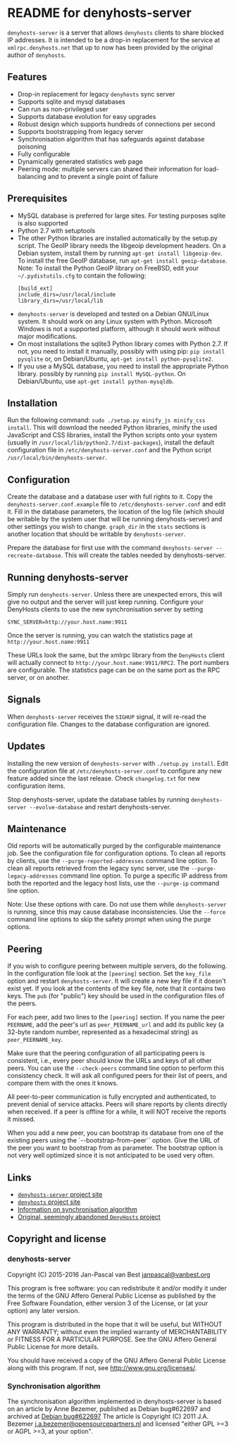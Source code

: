 # README for denyhosts-server

`denyhosts-server` is a server that allows `denyhosts` clients to share blocked IP
addresses. It is intended to be a drop-in replacement for the service at
`xmlrpc.denyhosts.net` that up to now has been provided by the original author
of `denyhosts`.

## Features
- Drop-in replacement for legacy `denyhosts` sync server
- Supports sqlite and mysql databases
- Can run as non-privileged user
- Supports database evolution for easy upgrades
- Robust design which supports hundreds of connections per second
- Supports bootstrapping from legacy server
- Synchronisation algorithm that has safeguards against database poisoning
- Fully configurable
- Dynamically generated statistics web page
- Peering mode: multiple servers can shared their information for load-balancing
and to prevent a single point of failure

## Prerequisites
- MySQL database is preferred for large sites. For testing purposes sqlite is
  also supported
- Python 2.7 with setuptools
- The other Python libraries are installed automatically by the setup.py script.
  The GeoIP library needs the libgeoip development headers. On a Debian system,
  install them by running `apt-get install libgeoip-dev`. To install the
  free GeoIP database, run `apt-get install geoip-database`.
  Note: To install the Python GeoIP library on FreeBSD, edit your
  `~/.pydistutils.cfg` to contain the following:
  ```
  [build_ext]
  include_dirs=/usr/local/include
  library_dirs=/usr/local/lib
  ```
- `denyhosts-server` is developed and tested on a Debian GNU/Linux system. It should
  work on any Linux system with Python. Microsoft Windows is not a supported
  platform, although it should work without major modifications.
- On most installations the sqlite3 Python library comes with Python 2.7. If
  not, you need to install it manually, possibly with using pip:
  `pip install pysqlite` or, on Debian/Ubuntu, `apt-get install python-pysqlite2`.
- If you use a MySQL database, you need to install the appropriate Python
  library. possibly by running `pip install MySQL-python`. On Debian/Ubuntu,
  use `apt-get install python-mysqldb`.

## Installation
Run the following command: `sudo ./setup.py minify_js minify_css install`. This will download the
needed Python libraries, minify the used JavaScript and CSS libraries, install the Python scripts 
onto your system (usually in `/usr/local/lib/python2.7/dist-packages`), install the default configuration
file in `/etc/denyhosts-server.conf` and the Python script
`/usr/local/bin/denyhosts-server`.

## Configuration
Create the database and a database user with full rights to it. Copy the
`denyhosts-server.conf.example` file to `/etc/denyhosts-server.conf` and edit it.
Fill in the database parameters, the location of the log file (which should be
writable by the system user that will be running denyhosts-server) and
other settings you wish to change. `graph_dir` in the `stats` sections is
another location that should be writable by `denyhosts-server`.

Prepare the database for first use with the command `denyhosts-server
--recreate-database`. This will create the tables needed by denyhosts-server.

## Running denyhosts-server
Simply run `denyhosts-server`. Unless there are unexpected errors, this will give no
output and the server will just keep running. Configure your DenyHosts clients
to use the new synchronisation server by setting
```
SYNC_SERVER=http://your.host.name:9911
```
Once the server is running, you can watch the statistics page at
`http://your.host.name:9911`

These URLs look the same, but the xmlrpc library from the `DenyHosts`
client will actually connect to `http://your.host.name:9911/RPC2`. The port
numbers are configurable. The statistics page can be on the same port as
the RPC server, or on another.

## Signals
When `denyhosts-server` receives the `SIGHUP` signal, it will re-read the
configuration file. Changes to the database configuration are ignored.

## Updates
Installing the new version of `denyhosts-server` with `./setup.py install`.
Edit the configuration file at `/etc/denyhosts-server.conf` to configure any new
feature added since the last release. Check `changelog.txt` for new
configuration items.

Stop denyhosts-server, update the database tables by running `denyhosts-server --evolve-database` and
restart denyhosts-server.

## Maintenance
Old reports will be automatically purged by the configurable maintenance job.
See the configuration file for configuration options. To clean all reports by
clients, use the `--purge-reported-addresses` command line option. To clean all
reports retrieved from the legacy sync server, use the
`--purge-legacy-addresses` command line option. To purge a specific IP address
from both the reported and the legacy host lists, use the `--purge-ip` command
line option.

Note: Use these options with care. Do not use them while `denyhosts-server` is
running, since this may cause database inconsistencies. Use the `--force`
command line options to skip the safety prompt when using the purge options.

## Peering
If you wish to configure peering between multiple servers, do the following.
In the configuration file look at the `[peering]` section. Set the
`key_file` option and restart `denyhosts-server`. It will create a new key file
if it doesn't exist yet. If you look at the contents of the key file, note that
it contains two keys. The `pub` (for "public") key should be used in the 
configuration files of the peers.

For each peer, add two lines to the `[peering]` section. If you name the peer 
`PEERNAME`, add the peer's url as `peer_PEERNAME_url` and add its public key 
(a 32-byte random number, represented as a hexadecimal string) as 
`peer_PEERNAME_key`. 

Make sure that the peering configuration of all participating peers is consistent, 
i.e., every peer should know the URLs and keys of all other peers. You can use the
`--check-peers` command line option to perform this consistency check. It will 
ask all configured peers for their list of peers, and compare them with the ones
it knows.

All peer-to-peer communication is fully encrypted and authenticated, to prevent
denial of service attacks. Peers will share reports by clients directly when 
received. If a peer is offline for a while, it will NOT receive the reports
it missed.

When you add a new peer, you can bootstrap its database from one of the existing
peers using the `--bootstrap-from-peer`` option. Give the URL of the peer you
want to bootstrap from as parameter. The bootstrap option is not very well
optimized since it is not anticipated to be used very often.

## Links
- [`denyhosts-server` project site](https://github.com/janpascal/denyhosts_sync)
- [`denyhosts` project site](https://github.com/denyhosts/denyhosts)
- [Information on synchronisation algorithm](https://bugs.debian.org/cgi-bin/bugreport.cgi?bug=622697)
- [Original, seemingly abandoned `DenyHosts` project](http://www.denyhosts.net)

## Copyright and license

### denyhosts-server
Copyright (C) 2015-2016 Jan-Pascal van Best <janpascal@vanbest.org>

This program is free software: you can redistribute it and/or modify
it under the terms of the GNU Affero General Public License as published
by the Free Software Foundation, either version 3 of the License, or
(at your option) any later version.

This program is distributed in the hope that it will be useful,
but WITHOUT ANY WARRANTY; without even the implied warranty of
MERCHANTABILITY or FITNESS FOR A PARTICULAR PURPOSE.  See the
GNU Affero General Public License for more details.

You should have received a copy of the GNU Affero General Public License
along with this program.  If not, see <http://www.gnu.org/licenses/>.

### Synchronisation algorithm
The synchronisation algorithm implemented in denyhosts-server is based
on an article by Anne Bezemer, published as Debian bug#622697 and
archived at [Debian bug#622697](https://bugs.debian.org/cgi-bin/bugreport.cgi?bug=622697)
The article is Copyright (C) 2011 J.A. Bezemer <j.a.bezemer@opensourcepartners.nl>
and licensed "either GPL >=3 or AGPL >=3, at your option".
